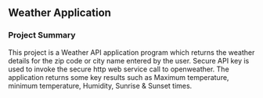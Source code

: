 ## Weather Application

### Project Summary

This project is a Weather API application program which returns the weather details for the zip code or city name entered by the user. Secure API key is used to invoke the secure http web service call to openweather. 
The application returns some key results such as Maximum temperature, minimum temperature, Humidity, Sunrise & Sunset times. 
